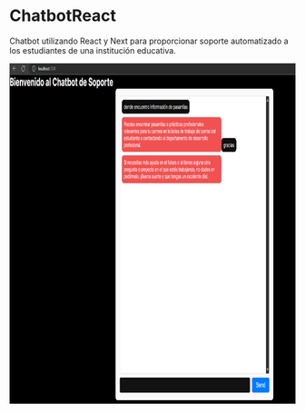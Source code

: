 # ChatbotReact
Chatbot utilizando React y Next para proporcionar soporte automatizado a los estudiantes de una institución educativa.


<img src="https://github.com/AlexanderSiguenza/ChatbotReact/blob/main/img/chatbot.png" alt="imagen del chatbot" width="1000" height="600">
